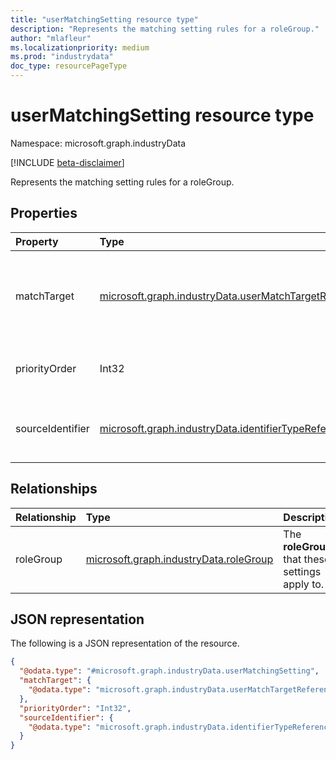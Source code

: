 ```yaml
---
title: "userMatchingSetting resource type"
description: "Represents the matching setting rules for a roleGroup."
author: "mlafleur"
ms.localizationpriority: medium
ms.prod: "industrydata"
doc_type: resourcePageType
---
```


# userMatchingSetting resource type

Namespace: microsoft.graph.industryData

[!INCLUDE [beta-disclaimer](../../includes/beta-disclaimer.md)]

Represents the matching setting rules for a roleGroup.

## Properties

| Property         | Type                                                                                                                     | Description                                                                         |
| :--------------- | :----------------------------------------------------------------------------------------------------------------------- | :---------------------------------------------------------------------------------- |
| matchTarget      | [microsoft.graph.industryData.userMatchTargetReferenceValue](../resources/industrydata-usermatchtargetreferencevalue.md) | The **RefUserMatchTarget** for matching a user from the source with an Azure Active Directory user object. |
| priorityOrder    | Int32                                                                                                                    | The priority order to apply when a user has multiple **RefRole** codes assigned.        |
| sourceIdentifier | [microsoft.graph.industryData.identifierTypeReferenceValue](../resources/industrydata-identifiertypereferencevalue.md)   | The **RefIdentifierType** that uniquely identifies a user in the source data.           |

## Relationships

| Relationship | Type                                                | Description                            |
| :----------- | :-------------------------------------------------- | :------------------------------------- |
| roleGroup    | [microsoft.graph.industryData.roleGroup](../resources/industrydata-rolegroup.md) | The **roleGroup** that these settings apply to. |

## JSON representation

The following is a JSON representation of the resource.

<!-- {
  "blockType": "resource",
  "@odata.type": "microsoft.graph.industryData.userMatchingSetting"
}
-->

```json
{
  "@odata.type": "#microsoft.graph.industryData.userMatchingSetting",
  "matchTarget": {
    "@odata.type": "microsoft.graph.industryData.userMatchTargetReferenceValue"
  },
  "priorityOrder": "Int32",
  "sourceIdentifier": {
    "@odata.type": "microsoft.graph.industryData.identifierTypeReferenceValue"
  }
}
```
